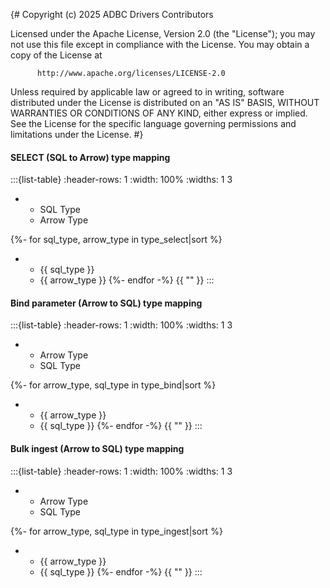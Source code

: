 {#
  Copyright (c) 2025 ADBC Drivers Contributors

  Licensed under the Apache License, Version 2.0 (the "License");
  you may not use this file except in compliance with the License.
  You may obtain a copy of the License at

          http://www.apache.org/licenses/LICENSE-2.0

  Unless required by applicable law or agreed to in writing, software
  distributed under the License is distributed on an "AS IS" BASIS,
  WITHOUT WARRANTIES OR CONDITIONS OF ANY KIND, either express or implied.
  See the License for the specific language governing permissions and
  limitations under the License.
#}

#### SELECT (SQL to Arrow) type mapping

:::{list-table}
:header-rows: 1
:width: 100%
:widths: 1 3

* - SQL Type
  - Arrow Type

{%- for sql_type, arrow_type in type_select|sort %}
* - {{ sql_type }}
  - {{ arrow_type }}
{%- endfor -%}
{{ "" }}
:::

#### Bind parameter (Arrow to SQL) type mapping

:::{list-table}
:header-rows: 1
:width: 100%
:widths: 1 3

* - Arrow Type
  - SQL Type

{%- for arrow_type, sql_type in type_bind|sort %}
* - {{ arrow_type }}
  - {{ sql_type }}
{%- endfor -%}
{{ "" }}
:::

#### Bulk ingest (Arrow to SQL) type mapping

:::{list-table}
:header-rows: 1
:width: 100%
:widths: 1 3

* - Arrow Type
  - SQL Type

{%- for arrow_type, sql_type in type_ingest|sort %}
* - {{ arrow_type }}
  - {{ sql_type }}
{%- endfor -%}
{{ "" }}
:::
